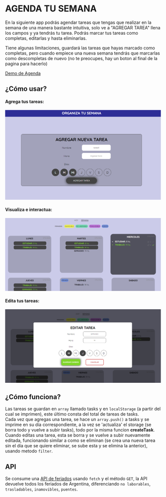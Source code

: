 # AGENDA TU SEMANA
En la siguiente app podrás agendar tareas que tengas que realizar en la semana de una manera bastante intuitiva, solo ve a "AGREGAR TAREA" llena los campos y ya tendrás tu tarea.
Podrás marcar tus tareas como completas, editarlas y hasta eliminarlas.
  
Tiene algunas limitaciones, guardará las tareas que hayas marcado como completas, pero cuando empiece una nueva semana tendrás que marcarlas como descompletas de nuevo (no te preocupes, hay un boton al final de la pagina para hacerlo)  
  
[Demo de Agenda](https://valentinozucchellapaz.github.io/JavascriptEntrega1/)
  
¿Cómo usar?  
---  
#### Agrega tus tareas:  
![Form para cargar tareas](readmeimages/formImg.png "Form para cargar tus tareas")  
  
#### Visualiza e interactua:  
![Visualizacion de tareas](readmeimages/tasksImg.png "Form para cargar tus tareas")  
  
#### Edita tus tareas:  
![Visualizacion de tareas](readmeimages/editImg.png "Form para cargar tus tareas")  
  
  
¿Cómo funciona?  
---  
Las tareas se guardan en `array` llamado tasks y en `localStorage` (a partir del cual se imprimen), este último consta del total de tareas de tasks.  
Cada vez que agregas una tarea, se hace un `array.push()` a tasks y se imprime en su día correspondiente, a la vez se 'actualiza' el storage (se borra todo y vuelve a subir tasks), todo por la misma funcion __createTask__.  
Cuando editas una tarea, esta se borra y se vuelve a subir nuevamente editada, funcionando similar a como se eliminan (se crea una nueva tarea sin el día que se quiere eliminar, se sube esta y se elimina la anterior), usando metodo `filter`.  
  
API  
---  
Se consume una [API de feriados](https://pjnovas.gitbooks.io/no-laborables/content/) usando `fetch` y el método `GET`, la API devuelve todos los feriados de Argentina, diferenciando `no laborables`, `trasladables`, `inamovibles`, `puentes`.  
